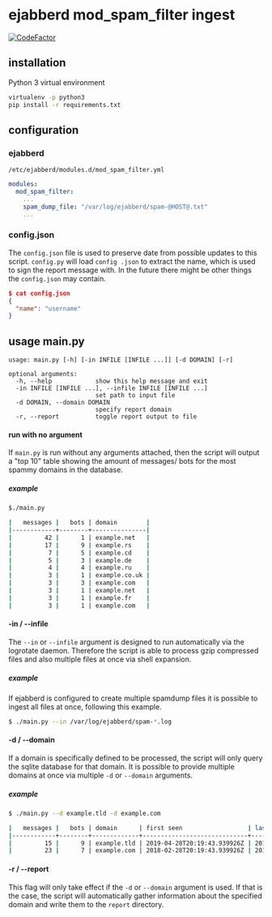 # ejabberd mod_spam_filter ingest
[![CodeFactor](https://www.codefactor.io/repository/github/mightybroccoli/spamfilter-ingest/badge)](https://www.codefactor.io/repository/github/mightybroccoli/spamfilter-ingest)

## installation
Python 3 virtual environment
```bash
virtualenv -p python3
pip install -r requirements.txt
```

## configuration
### ejabberd
`/etc/ejabberd/modules.d/mod_spam_filter.yml`
```yaml
modules:
  mod_spam_filter:
    ...
    spam_dump_file: "/var/log/ejabberd/spam-@HOST@.txt"
    ...
```

### config.json
The `config.json` file is used to preserve date from possible updates to this script. `config.py` will load `config
.json` to extract the name, which is used to sign the report message with. In the future there might be other things 
the `config.json` may contain.

```json
$ cat config.json
{
  "name": "username"
}
```


## usage main.py
```
usage: main.py [-h] [-in INFILE [INFILE ...]] [-d DOMAIN] [-r]

optional arguments:
  -h, --help            show this help message and exit
  -in INFILE [INFILE ...], --infile INFILE [INFILE ...]
                        set path to input file
  -d DOMAIN, --domain DOMAIN
                        specify report domain
  -r, --report          toggle report output to file
```

#### run with no argument
If `main.py` is run without any arguments attached, then the script will output a "top 10" table showing the amount 
of messages/ bots for the most spammy domains in the database.

##### example
```bash
$./main.py

|   messages |   bots | domain        |
|------------+--------+---------------|
|         42 |      1 | example.net   |
|         17 |      9 | example.rs    |
|          7 |      5 | example.cd    |
|          5 |      3 | example.de    |
|          4 |      4 | example.ru    |
|          3 |      1 | example.co.uk |
|          3 |      3 | example.com   |
|          3 |      1 | example.net   |
|          3 |      1 | example.fr    |
|          3 |      1 | example.com   |
```

#### -in / --infile
The `--in` or `--infile` argument is designed to run automatically via the logrotate daemon. Therefore the script is 
able to process gzip compressed files and also multiple files at once via shell expansion.

##### example
If ejabberd is configured to create multiple spamdump files it is possible to ingest all files at once, following 
this example.
```bash
$ ./main.py --in /var/log/ejabberd/spam-*.log
```

#### -d / --domain
If a domain is specifically defined to be processed, the script will only query the sqlite database for that domain. 
It is possible to provide multiple domains at once via multiple `-d` or `--domain` arguments.

##### example
```bash
$ ./main.py --d example.tld -d example.com

|   messages |   bots | domain      | first seen                  | last seen                   |
|------------+--------+-------------+-----------------------------+-----------------------------|
|         15 |      9 | example.tld | 2019-04-28T20:19:43.939926Z | 2019-05-22T13:59:53.339834Z |
|         23 |      7 | example.com | 2018-02-28T20:19:43.939926Z | 2019-05-22T13:59:53.339834Z |
```

#### -r / --report
This flag will only take effect if the `-d` or `--domain` argument is used. If that is the case, the script will 
automatically gather information about the specified domain and write them to the `report` directory.
